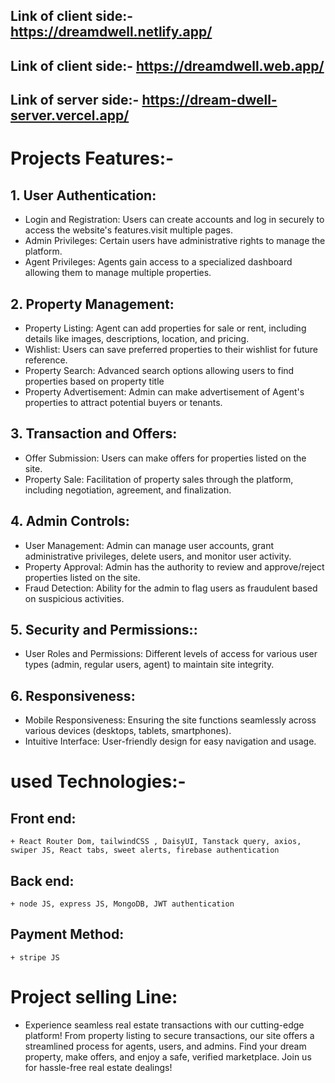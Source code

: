 ## Link of client side:- https://dreamdwell.netlify.app/
## Link of client side:- https://dreamdwell.web.app/
## Link of server side:- https://dream-dwell-server.vercel.app/

# Projects Features:-
## 1. User Authentication: 
  + Login and Registration: Users can create accounts and log in securely to access the website's features.visit multiple pages.
  + Admin Privileges: Certain users have administrative rights to manage the platform.
  + Agent Privileges: Agents gain access to a specialized dashboard allowing them to manage multiple properties. 
## 2. Property Management:
  + Property Listing: Agent can add properties for sale or rent, including details like images, descriptions, location, and pricing.
  + Wishlist: Users can save preferred properties to their wishlist for future reference.
  + Property Search: Advanced search options allowing users to find properties based on property title
  + Property Advertisement: Admin can make advertisement of Agent's properties to attract potential buyers or tenants.
## 3. Transaction and Offers:
  + Offer Submission: Users can make offers for properties listed on the site. 
  + Property Sale: Facilitation of property sales through the platform, including negotiation, agreement, and finalization.
## 4. Admin Controls:
  + User Management: Admin can manage user accounts, grant administrative privileges, delete users, and monitor user activity.
  + Property Approval: Admin has the authority to review and approve/reject properties listed on the site.
  + Fraud Detection: Ability for the admin to flag users as fraudulent based on suspicious activities.
## 5. Security and Permissions::
  + User Roles and Permissions: Different levels of access for various user types (admin, regular users, agent) to maintain site integrity.
## 6. Responsiveness:
  + Mobile Responsiveness: Ensuring the site functions seamlessly across various devices (desktops, tablets, smartphones).
  + Intuitive Interface: User-friendly design for easy navigation and usage.

# used Technologies:-
  ## Front end:
    + React Router Dom, tailwindCSS , DaisyUI, Tanstack query, axios, swiper JS, React tabs, sweet alerts, firebase authentication
  ## Back end:
    + node JS, express JS, MongoDB, JWT authentication
  ## Payment Method:
    + stripe JS
# Project selling Line:
  + Experience seamless real estate transactions with our cutting-edge platform! From property listing to secure transactions, our site offers a streamlined process for agents, users, and admins. Find your dream property,     make offers, and enjoy a safe, verified marketplace. Join us for hassle-free real estate dealings!
